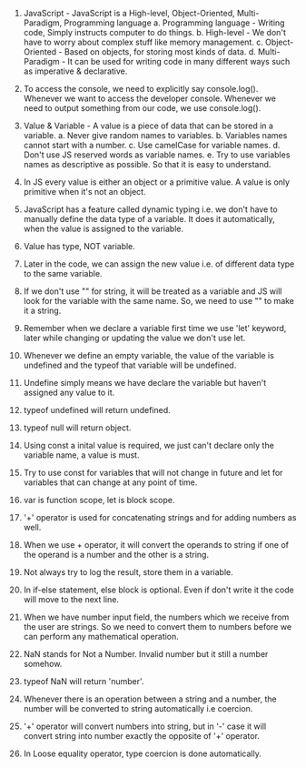 1. JavaScript - JavaScript is a High-level, Object-Oriented, Multi-Paradigm, Programming language
   a. Programming language - Writing code, Simply instructs computer to do things.
   b. High-level - We don't have to worry about complex stuff like memory management.
   c. Object-Oriented - Based on objects, for storing most kinds of data.
   d. Multi-Paradigm - It can be used for writing code in many different ways such as imperative & declarative.

2. To access the console, we need to explicitly say console.log(). Whenever we want to access the developer console. Whenever we need to output something from our code, we use console.log().

3. Value & Variable - A value is a piece of data that can be stored in a variable.
   a. Never give random names to variables.
   b. Variables names cannot start with a number.
   c. Use camelCase for variable names.
   d. Don't use JS reserved words as variable names.
   e. Try to use variables names as descriptive as possible. So that it is easy to understand.

4. In JS every value is either an object or a primitive value. A value is only primitive when it's not an object.

5. JavaScript has a feature called dynamic typing i.e. we don't have to manually define the data type of a variable. It does it automatically, when the value is assigned to the variable.

6. Value has type, NOT variable.

7. Later in the code, we can assign the new value i.e. of different data type to the same variable.

8. If we don't use "" for string, it will be treated as a variable and JS will look for the variable with the same name. So, we need to use "" to make it a string.

9. Remember when we declare a variable first time we use 'let' keyword, later while changing or updating the value we don't use let.

10. Whenever we define an empty variable, the value of the variable is undefined and the typeof that variable will be undefined.

11. Undefine simply means we have declare the variable but haven't assigned any value to it.

12. typeof undefined will return undefined.

13. typeof null will return object.

14. Using const a inital value is required, we just can't declare only the variable name, a value is must.

15. Try to use const for variables that will not change in future and let for variables that can change at any point of time.

16. var is function scope, let is block scope.

17. '+' operator is used for concatenating strings and for adding numbers as well.

18. When we use + operator, it will convert the operands to string if one of the operand is a number and the other is a string.

19. Not always try to log the result, store them in a variable.

20. In if-else statement, else block is optional. Even if don't write it the code will move to the next line.

21. When we have number input field, the numbers which we receive from the user are strings. So we need to convert them to numbers before we can perform any mathematical operation.

22. NaN stands for Not a Number. Invalid number but it still a number somehow.

23. typeof NaN will return 'number'.

24. Whenever there is an operation between a string and a number, the number will be converted to string automatically i.e coercion.

25. '+' operator will convert numbers into string, but in '-' case it will convert string into number exactly the opposite of '+' operator.

26. In Loose equality operator, type coercion is done automatically.